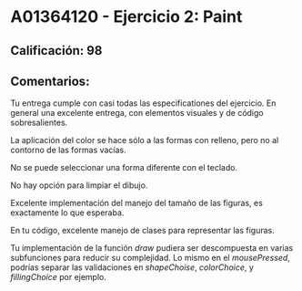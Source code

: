 # A01364120 - Ejercicio 2: Paint

## **Calificación**: 98

## **Comentarios**:

Tu entrega cumple con casi todas las especificationes del ejercicio. En general una excelente entrega, con elementos visuales y de código sobresalientes.

La aplicación del color se hace sólo a las formas con relleno, pero no al contorno de las formas vacías.

No se puede seleccionar una forma diferente con el teclado.

No hay opción para limpiar el dibujo.

Excelente implementación del manejo del tamaño de las figuras, es exactamente lo que esperaba.

En tu código, excelente manejo de clases para representar las figuras. 

Tu implementación de la función *draw* pudiera ser descompuesta en varias subfunciones para reducir su complejidad. Lo mismo en el *mousePressed*, podrías separar las validaciones en *shapeChoise*, *colorChoice*, y *fillingChoice* por ejemplo.